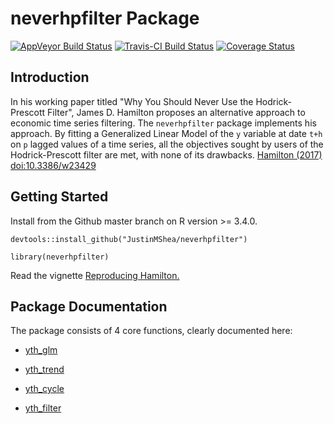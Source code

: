 # neverhpfilter Package

[![AppVeyor Build Status](https://ci.appveyor.com/api/projects/status/github/JustinMShea/neverhpfilter?branch=master&svg=true)](https://ci.appveyor.com/project/JustinMShea/neverhpfilter) [![Travis-CI Build Status](https://travis-ci.org/JustinMShea/neverhpfilter.svg?branch=master)](https://travis-ci.org/JustinMShea/neverhpfilter) [![Coverage Status](https://img.shields.io/codecov/c/github/JustinMShea/neverhpfilter/master.svg)](https://codecov.io/github/JustinMShea/neverhpfilter?branch=master)

## Introduction

In his working paper titled "Why You Should Never Use the 
  Hodrick-Prescott Filter", James D. Hamilton proposes an alternative approach to 
  economic time series filtering. The `neverhpfilter` package implements his approach.
  By fitting a Generalized Linear Model of the `y` variable at date `t+h` on `p` 
  lagged values of a time series, all the objectives sought by users of the 
  Hodrick-Prescott filter are met, with none of its drawbacks. [Hamilton (2017) 
  <doi:10.3386/w23429>](https://www.nber.org/papers/w23429)
  
## Getting Started

Install from the Github master branch on R version >= 3.4.0.

```{r}
devtools::install_github("JustinMShea/neverhpfilter")

library(neverhpfilter)
```

Read the vignette [Reproducing Hamilton.](https://justinmshea.github.io/neverhpfilter/articles/Reproducing-Hamilton.html)


## Package Documentation

The package consists of 4 core functions, clearly documented here:

 * [yth_glm](https://justinmshea.github.io/neverhpfilter/reference/yth_glm.html)

 * [yth_trend](https://justinmshea.github.io/neverhpfilter/reference/yth_trend.html)

 * [yth_cycle](https://justinmshea.github.io/neverhpfilter/reference/yth_cycle.html)

 * [yth_filter](https://justinmshea.github.io/neverhpfilter/reference/yth_filter.html)

